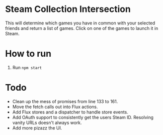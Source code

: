 Steam Collection Intersection
================
This will determine which games you have in common with your selected friends and return a list of games. Click on one of the games to launch it in Steam.

How to run
==========
1. Run `npm start`

Todo
======
- Clean up the mess of promises from line 133 to 161.
- Move the fetch calls out into Flux actions.
- Add Flux stores and a dispatcher to handle store events.
- Add OAuth support to consistently get the users Steam ID. Resolving vanity URLs doesn't always work.
- Add more pizazz the UI.
